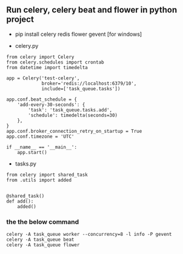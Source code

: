 ## Run celery, celery beat and flower in python project 

- pip install celery redis flower gevent [for windows]


- celery.py
```
from celery import Celery
from celery.schedules import crontab
from datetime import timedelta

app = Celery('test-celery',
             broker='redis://localhost:6379/10',
             include=['task_queue.tasks'])

app.conf.beat_schedule = {
    'add-every-30-seconds': {
        'task': 'task_queue.tasks.add',
        'schedule': timedelta(seconds=30)
    },
}
app.conf.broker_connection_retry_on_startup = True
app.conf.timezone = 'UTC'

if __name__ == '__main__':
    app.start()
```

- tasks.py
  
```
from celery import shared_task
from .utils import added


@shared_task()
def add():
    added()
```

### the the below command

```
celery -A task_queue worker --concurrency=8 -l info -P gevent
celery -A task_queue beat 
celery -A task_queue flower 
```
